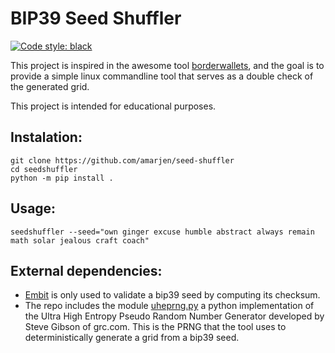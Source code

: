 # BIP39 Seed Shuffler
[![Code style: black](https://img.shields.io/badge/code%20style-black-000000.svg)](https://github.com/psf/black)

This project is inspired in the awesome tool [borderwallets](https://www.borderwallets.com/),
and the goal is to provide a simple linux commandline tool that serves as a double
check of the generated grid. 

This project is intended for educational purposes.

## Instalation:

```
git clone https://github.com/amarjen/seed-shuffler
cd seedshuffler
python -m pip install .
```

## Usage:
```
seedshuffler --seed="own ginger excuse humble abstract always remain math solar jealous craft coach"
```

## External dependencies:
- [Embit](https://www.embit.rocks) is only used to validate a bip39 seed by computing its checksum.
- The repo includes the module [uheprng.py](https://github.com/wuftymerguftyguff/uheprng) a python implementation of the Ultra High Entropy Pseudo Random Number Generator developed by
Steve Gibson of grc.com. This is the PRNG that the tool uses to deterministically generate a grid from a bip39 seed.
